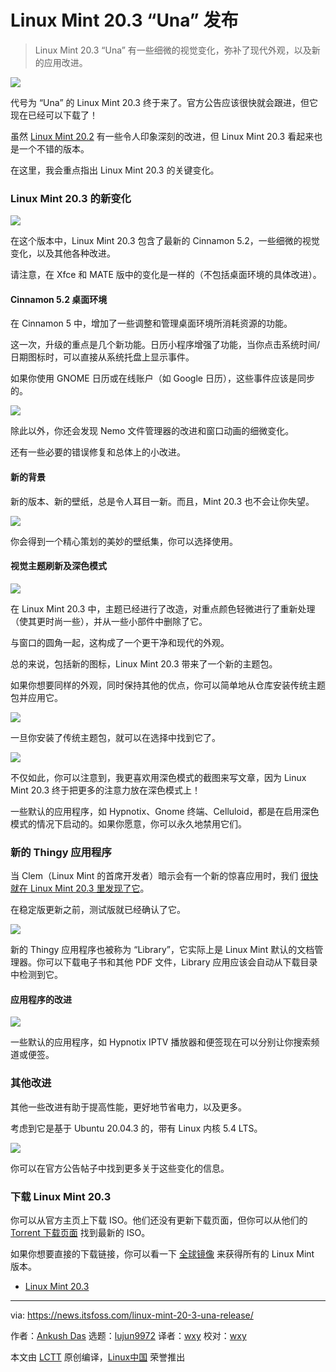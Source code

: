 [#]: subject: "Linux Mint 20.3 “Una” Releases With Cinnamon 5.2, Theme Refresh, and a New Document Manager"
[#]: via: "https://news.itsfoss.com/linux-mint-20-3-una-release/"
[#]: author: "Ankush Das https://news.itsfoss.com/author/ankush/"
[#]: collector: "lujun9972"
[#]: translator: "wxy"
[#]: reviewer: " "
[#]: publisher: " "
[#]: url: " "

Linux Mint 20.3 “Una” 发布
======

> Linux Mint 20.3 “Una” 有一些细微的视觉变化，弥补了现代外观，以及新的应用改进。

![](https://i2.wp.com/news.itsfoss.com/wp-content/uploads/2021/12/linux-mint-20-3-1.png?w=1200&ssl=1)

代号为 “Una” 的 Linux Mint 20.3 终于来了。官方公告应该很快就会跟进，但它现在已经可以下载了！

虽然 [Linux Mint 20.2][1] 有一些令人印象深刻的改进，但 Linux Mint 20.3 看起来也是一个不错的版本。

在这里，我会重点指出 Linux Mint 20.3 的关键变化。

### Linux Mint 20.3 的新变化

![][2]

在这个版本中，Linux Mint 20.3 包含了最新的 Cinnamon 5.2，一些细微的视觉变化，以及其他各种改进。

请注意，在 Xfce 和 MATE 版中的变化是一样的（不包括桌面环境的具体改进）。

#### Cinnamon 5.2 桌面环境

在 Cinnamon 5 中，增加了一些调整和管理桌面环境所消耗资源的功能。

这一次，升级的重点是几个新功能。日历小程序增强了功能，当你点击系统时间/日期图标时，可以直接从系统托盘上显示事件。

如果你使用 GNOME 日历或在线账户（如 Google 日历），这些事件应该是同步的。

![][4]

除此以外，你还会发现 Nemo 文件管理器的改进和窗口动画的细微变化。

还有一些必要的错误修复和总体上的小改进。

#### 新的背景

新的版本、新的壁纸，总是令人耳目一新。而且，Mint 20.3 也不会让你失望。

![][5]

你会得到一个精心策划的美妙的壁纸集，你可以选择使用。

#### 视觉主题刷新及深色模式

![][6]

在 Linux Mint 20.3 中，主题已经进行了改造，对重点颜色轻微进行了重新处理（使其更时尚一些），并从一些小部件中删除了它。

与窗口的圆角一起，这构成了一个更干净和现代的外观。

总的来说，包括新的图标，Linux Mint 20.3 带来了一个新的主题包。

如果你想要同样的外观，同时保持其他的优点，你可以简单地从仓库安装传统主题包并应用它。

![][7]

一旦你安装了传统主题包，就可以在选择中找到它了。

![][8]

不仅如此，你可以注意到，我更喜欢用深色模式的截图来写文章，因为 Linux Mint 20.3 终于把更多的注意力放在深色模式上！

一些默认的应用程序，如 Hypnotix、Gnome 终端、Celluloid，都是在启用深色模式的情况下启动的。如果你愿意，你可以永久地禁用它们。

### 新的 Thingy 应用程序

当 Clem（Linux Mint 的首席开发者）暗示会有一个新的惊喜应用时，我们 [很快就在 Linux Mint 20.3 里发现了它][9]。

在稳定版更新之前，测试版就已经确认了它。

![][10]

新的 Thingy 应用程序也被称为 “Library”，它实际上是 Linux Mint 默认的文档管理器。你可以下载电子书和其他 PDF 文件，Library 应用应该会自动从下载目录中检测到它。

#### 应用程序的改进

![][11]

一些默认的应用程序，如 Hypnotix IPTV 播放器和便签现在可以分别让你搜索频道或便签。

### 其他改进

其他一些改进有助于提高性能，更好地节省电力，以及更多。

考虑到它是基于 Ubuntu 20.04.3 的，带有 Linux 内核 5.4 LTS。

![][12]

你可以在官方公告帖子中找到更多关于这些变化的信息。

### 下载 Linux Mint 20.3

你可以从官方主页上下载 ISO。他们还没有更新下载页面，但你可以从他们的 [Torrent 下载页面][13] 找到最新的 ISO。

如果你想要直接的下载链接，你可以看一下 [全球镜像][14] 来获得所有的 Linux Mint 版本。

- [Linux Mint 20.3][15]

--------------------------------------------------------------------------------

via: https://news.itsfoss.com/linux-mint-20-3-una-release/

作者：[Ankush Das][a]
选题：[lujun9972][b]
译者：[wxy](https://github.com/wxy)
校对：[wxy](https://github.com/wxy)

本文由 [LCTT](https://github.com/LCTT/TranslateProject) 原创编译，[Linux中国](https://linux.cn/) 荣誉推出

[a]: https://news.itsfoss.com/author/ankush/
[b]: https://github.com/lujun9972
[1]: https://news.itsfoss.com/linux-mint-20-2-release/
[2]: https://i2.wp.com/news.itsfoss.com/wp-content/uploads/2021/12/linux-mint-20-3.png?w=1394&ssl=1
[3]: https://i0.wp.com/i.ytimg.com/vi/tT45WSef8zQ/hqdefault.jpg?w=780&ssl=1
[4]: https://i2.wp.com/news.itsfoss.com/wp-content/uploads/2021/12/linux-mint-20-3-cinnamon-calendar.png?w=651&ssl=1
[5]: https://i0.wp.com/news.itsfoss.com/wp-content/uploads/2021/12/linux-mint-20-3-backgrounds.png?w=927&ssl=1
[6]: https://i0.wp.com/news.itsfoss.com/wp-content/uploads/2021/12/linux-mint-20-3-file-manager.png?w=946&ssl=1
[7]: https://i2.wp.com/news.itsfoss.com/wp-content/uploads/2021/12/linux-mint-20-3-legacy-theme.png?w=684&ssl=1
[8]: https://i0.wp.com/news.itsfoss.com/wp-content/uploads/2021/12/linux-mint-20-3-legacy-options.png?w=1313&ssl=1
[9]: https://news.itsfoss.com/linux-mint-20-3-release-thingy/
[10]: https://i1.wp.com/news.itsfoss.com/wp-content/uploads/2021/12/linux-mint-20-3-thingy.png?w=769&ssl=1
[11]: https://i0.wp.com/news.itsfoss.com/wp-content/uploads/2021/12/linux-mint-20-3-app-improvements.png?w=878&ssl=1
[12]: https://i2.wp.com/news.itsfoss.com/wp-content/uploads/2021/12/linux-mint-20-3-neofetch.png?w=1004&ssl=1
[13]: https://linuxmint.com/torrents/
[14]: https://mirrors.edge.kernel.org/linuxmint/stable/20.3/
[15]: https://linuxmint.com/download.php
